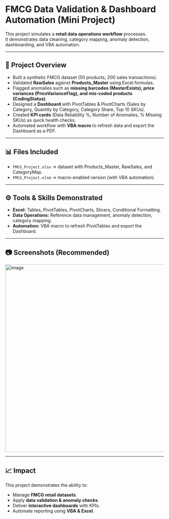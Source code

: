 # FMCG Data Validation & Dashboard Automation (Mini Project)

This project simulates a **retail data operations workflow** processes.  
It demonstrates data cleaning, category mapping, anomaly detection, dashboarding, and VBA automation.

---

## 📌 Project Overview
- Built a synthetic FMCG dataset (50 products, 200 sales transactions).
- Validated **RawSales** against **Products_Master** using Excel formulas.
- Flagged anomalies such as **missing barcodes (MasterExists), price variances (PriceVarianceFlag), and mis-coded products (CodingStatus)**.
- Designed a **Dashboard** with PivotTables & PivotCharts (Sales by Category, Quantity by Category, Category Share, Top 10 SKUs).
- Created **KPI cards** (Data Reliability %, Number of Anomalies, % Missing SKUs) as quick health checks.
- Automated workflow with **VBA macro** to refresh data and export the Dashboard as a PDF.

---

## 📊 Files Included
- `FMCG_Project.xlsx` → dataset with Products_Master, RawSales, and CategoryMap.  
- `FMCG_Project.xlsm` → macro-enabled version (with VBA automation).   

---

## ⚙️ Tools & Skills Demonstrated
- **Excel:** Tables, PivotTables, PivotCharts, Slicers, Conditional Formatting.  
- **Data Operations:** Reference data management, anomaly detection, category mapping.  
- **Automation:** VBA macro to refresh PivotTables and export the Dashboard.   

---

## 📷 Screenshots (Recommended)

<img width="1066" height="596" alt="image" src="https://github.com/user-attachments/assets/4f6224db-45e3-48e2-8b6e-2ad1435b1f65" />


---

## 📈 Impact
This project demonstrates the ability to:
- Manage **FMCG retail datasets**.  
- Apply **data validation & anomaly checks**.  
- Deliver **interactive dashboards** with KPIs.  
- Automate reporting using **VBA & Excel**.  
